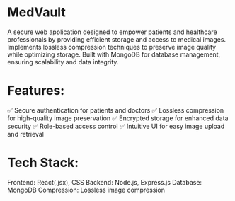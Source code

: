 # MedVault
A secure web application designed to empower patients and healthcare professionals by providing efficient storage and access to medical images. Implements lossless compression techniques to preserve image quality while optimizing storage. Built with MongoDB for database management, ensuring scalability and data integrity.

# Features:
✅ Secure authentication for patients and doctors
✅ Lossless compression for high-quality image preservation
✅ Encrypted storage for enhanced data security
✅ Role-based access control
✅ Intuitive UI for easy image upload and retrieval

# Tech Stack:
Frontend: React(.jsx), CSS
Backend: Node.js, Express.js
Database: MongoDB
Compression: Lossless image compression
